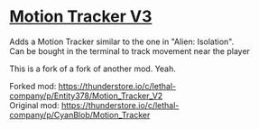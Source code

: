 # [Motion Tracker V3](https://thunderstore.io/c/lethal-company/p/dopadream/Motion_Tracker_V3/)
Adds a Motion Tracker similar to the one in "Alien: Isolation".\
Can be bought in the terminal to track movement near the player

This is a fork of a fork of another mod. Yeah.

Forked mod: https://thunderstore.io/c/lethal-company/p/Entity378/Motion_Tracker_V2 \
Original mod: https://thunderstore.io/c/lethal-company/p/CyanBlob/Motion_Tracker
